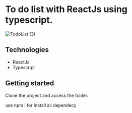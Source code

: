 # To do list with ReactJs using typescript.

![TodoList (3)](https://user-images.githubusercontent.com/97417464/163690827-98d38981-7da1-400e-8986-d54688cde397.png)


## Technologies

<ul>
  <li>ReactJs</li>
  <li>Typescript</li>
</ul>

## Getting started

Clone the project and access the folder.



use npm i for install all dependecy
